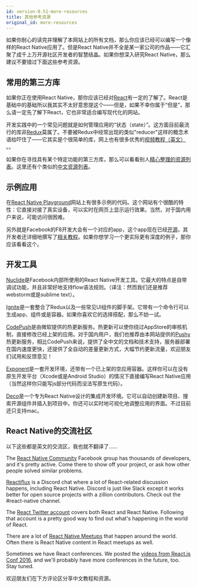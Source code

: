 ```yaml
---
id: version-0.51-more-resources
title: 其他参考资源
original_id: more-resources
---
```


如果你耐心的读完并理解了本网站上的所有文档，那么你应该已经可以编写一个像样的React Native应用了。但是React Native并不全是某一家公司的作品——它汇聚了成千上万开源社区开发者的智慧结晶。如果你想深入研究React Native，那么建议不要错过下面这些参考资源。

## 常用的第三方库

如果你正在使用React Native，那你应该已经对[React](https://facebook.github.io/react/)有一定的了解了。React是基础中的基础所以我其实不太好意思提这个——但是，如果不幸你属于“但是”，那么请一定先了解下React，它也非常适合编写现代化的网站。

开发实践中的一个常见问题就是如何管理应用的“状态（state）”。这方面目前最流行的库非[Redux](http://redux.js.org/)莫属了。不要被Redux中经常出现的类似"reducer"这样的概念术语给吓住了——它其实是个很简单的库，网上也有很多优秀的[视频教程（英文）](https://egghead.io/courses/getting-started-with-redux) 。。

如果你在寻找具有某个特定功能的第三方库，那么可以看看别人[精心整理的资源列表](https://github.com/jondot/awesome-react-native)。这里还有个类似的[中文资源列表](https://github.com/reactnativecn/react-native-guide)。

## 示例应用

在[React Native Playground](https://rnplay.org/apps/picks)网站上有很多示例的代码。这个网站有个很酷的特性：它直接对接了真实设备，可以实时在网页上显示运行效果。当然，对于国内用户来说，可能访问很困难。

另外就是Facebook的F8开发大会有一个对应的app，这个app现在已经[开源](https://github.com/fbsamples/f8app)，其开发者还详细地撰写了[相关教程](http://f8-app.liaohuqiu.net/#content)。如果你想学习一个更实际更有深度的例子，那你应该看看这个。

## 开发工具

[Nuclide](https://nuclide.io/)是Facebook内部所使用的React Native开发工具。它最大的特点是自带调试功能，并且非常好地支持flow语法规则。（译注：然而我们还是推荐webstorm或是sublime text）。

[Ignite](https://github.com/infinitered/ignite)是一套整合了Redux以及一些常见UI组件的脚手架。它带有一个命令行可以生成app、组件或是容器。如果你喜欢它的选择搭配，那么不妨一试。

[CodePush](https://microsoft.github.io/code-push/)是由微软提供的热更新服务。热更新可以使你绕过AppStore的审核机制，直接修改已经上架的应用。对于国内用户，我们也推荐由本网站提供的[Pushy](http://update.reactnative.cn)热更新服务，相比CodePush来说，提供了全中文的文档和技术支持，服务器部署在国内速度更快，还提供了全自动的差量更新方式，大幅节约更新流量，欢迎朋友们试用和反馈意见！

[Exponent](http://docs.getexponent.com/versions/v6.0.0/index.html)是一套开发环境，还带有一个已上架的空应用容器。这样你可以在没有原生开发平台（Xcode或是Android Studio）的情况下直接编写React Native应用（当然这样你只能写js部分代码而没法写原生代码）。 

[Deco](https://www.decosoftware.com/)是一个专为React Native设计的集成开发环境。它可以自动创建新项目、搜索开源组件并插入到项目中。你还可以实时地可视化地调整应用的界面。不过目前还只支持mac。

## React Native的交流社区

以下这些都是英文的交流区，我也就不翻译了……

The [React Native Community](https://www.facebook.com/groups/react.native.community) Facebook group has thousands of developers, and it's pretty active. Come there to show off your project, or ask how other people solved similar problems.

[Reactiflux](https://discord.gg/0ZcbPKXt5bZjGY5n) is a Discord chat where a lot of React-related discussion happens, including React Native. Discord is just like Slack except it works better for open source projects with a zillion contributors. Check out the #react-native channel.

The [React Twitter account](https://twitter.com/reactjs) covers both React and React Native. Following that account is a pretty good way to find out what's happening in the world of React.

There are a lot of [React Native Meetups](http://www.meetup.com/topics/react-native/) that happen around the world. Often there is React Native content in React meetups as well.

Sometimes we have React conferences. We posted the [videos from React.js Conf 2016](https://www.youtube.com/playlist?list=PLb0IAmt7-GS0M8Q95RIc2lOM6nc77q1IY), and we'll probably have more conferences in the future, too. Stay tuned.

欢迎朋友们在下方评论区分享中文教程和资源。